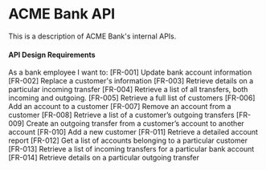 # ACME Bank API

This is a description of ACME Bank's internal APIs.

#### API Design Requirements
As a bank employee I want to:
[FR-001] Update bank account information
[FR-002] Replace a customer's information
[FR-003] Retrieve details on a particular incoming transfer
[FR-004] Retrieve a list of all transfers, both incoming and outgoing.
[FR-005] Retrieve a full list of customers
[FR-006] Add an account to a customer
[FR-007] Remove an account from a customer
[FR-008] Retrieve a list of a customer’s outgoing transfers
[FR-009] Create an outgoing transfer from a customer’s account to another account
[FR-010] Add a new customer
[FR-011] Retrieve a detailed account report
[FR-012] Get a list of accounts belonging to a particular customer
[FR-013] Retrieve a list of incoming transfers for a particular bank account
[FR-014] Retrieve details on a particular outgoing transfer